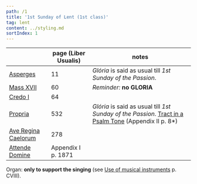 ```yaml
---
path: /1
title: '1st Sunday of Lent (1st class)'
tag: lent
content: ../styling.md
sortIndex: 1
---
```


|   | page (Liber Usualis) | notes   |
|---|---|---|
| [Asperges](/pdf/asperges.pdf) | 11 | _Glória_ is said as usual till _1st Sunday of the Passion_. |
| [Mass XVII](/pdf/xvii.pdf) | 60 | _Reminder:_ __no GLORIA__ |
| [Credo I](/pdf/credo-i.pdf) | 64 | |
| [Propria](/pdf/1st-Sunday-of-Lent.pdf)  | 532 | _Glória_ is said as usual till _1st Sunday of the Passion_. [Tract in  a Psalm Tone](/pdf/1st-Sunday-of-Lent-Tract-PsalmTone.pdf) (Appendix II  p. 8*)|
| [Ave Regina Caelorum](/pdf/ave-regina-caelorum.pdf)  | 278  |   |
| [Attende Domine](/pdf/attende-domine.pdf)  | Appendix I  p. 1871 |  |

Organ: __only to support the singing__ (see [Use of musical instruments](/use-of-musical-instruments) p. CVIII).